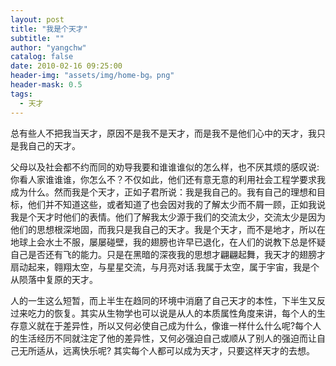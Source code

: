 ```yaml
---
layout: post
title: "我是个天才"
subtitle: ""
author: "yangchw"
catalog: false
date: 2010-02-16 09:25:00
header-img: "assets/img/home-bg。png"
header-mask: 0.5
tags:
  - 天才
---
```


总有些人不把我当天才，原因不是我不是天才，而是我不是他们心中的天才，我只是我自己的天才。

父母以及社会都不约而同的劝导我要和谁谁谁似的怎么样，也不厌其烦的感叹说:你看人家谁谁谁，你怎么不？不仅如此，他们还有意无意的利用社会工程学要求我成为什么。然而我是个天才，正如子君所说：我是我自己的。我有自己的理想和目标，他们并不知道这些，或者知道了也会因对我的了解太少而不屑一顾，正如我说我是个天才时他们的表情。他们了解我太少源于我们的交流太少，交流太少是因为他们的思想根深地固，而我只是我自己的天才。我是个天才，而不是地才，所以在地球上会水土不服，屡屡碰壁，我的翅膀也许早已退化，在人们的说教下总是怀疑自己是否还有飞的能力。只是在黑暗的深夜我的思想才翩翩起舞，我天才的翅膀才扇动起来，翱翔太空，与星星交流，与月亮对话.我属于太空，属于宇宙，我是个从陨落中复原的天才。

人的一生这么短暂，而上半生在趋同的环境中消磨了自己天才的本性，下半生又反过来吃力的恢复。其实从生物学也可以说是从人的本质属性角度来讲，每个人的生存意义就在于差异性，所以又何必使自己成为什么，像谁一样什么什么呢?每个人的生活经历不同就注定了他的差异性，又何必强迫自己或顺从了别人的强迫而让自己无所适从，远离快乐呢? 其实每个人都可以成为天才，只要这样天才的去想。